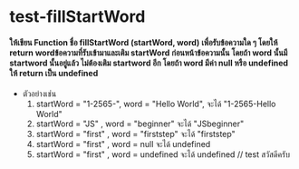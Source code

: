 # test-fillStartWord

#### ให้เขียน Function ชื่อ fillStartWord (startWord, word) เพื่อรับข้อความใด ๆ โดยให้ return wordข้อความที่รับเข้ามาและเติม startWord ก่อนหน้าข้อความนั้น โดยถ้า word นั้นมี startword นั้นอยู่แล้ว ไม่ต้องเติม startword อีก โดยถ้า word มีค่า null หรือ undefined ให้ return เป็น undefined

- ตัวอย่างเช่น
  1. startWord = "1-2565-", word = "Hello World", จะได้ "1-2565-Hello World"
  2. startWord = "JS" , word = "beginner" จะได้ "JSbeginner"
  3. startWord = "first" , word = "firststep" จะได้ "firststep"
  4. startWord = "first" , word = null จะได้ undefined
  5. startWord = "first" , word = undefined จะได้ undefined
// test สวัสดีครับ 